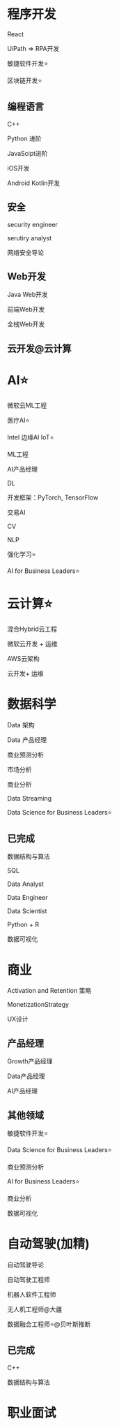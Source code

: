 # 程序开发

React

UiPath => RPA开发



敏捷软件开发⭐

区块链开发⭐

## 编程语言

C++

Python 进阶

JavaScipt进阶

iOS开发

Android Kotlin开发

## 安全

security engineer

serutiry analyst

网络安全导论

## Web开发

Java Web开发

前端Web开发

全栈Web开发

## 云开发@云计算







# AI⭐

微软云ML工程

医疗AI⭐

Intel 边缘AI IoT⭐

ML工程



AI产品经理

DL

开发框架：PyTorch, TensorFlow

交易AI

CV

NLP

强化学习⭐

AI for Business Leaders⭐







# 云计算⭐

混合Hybrid云工程

微软云开发 + 运维

AWS云架构

云开发+ 运维







# 数据科学

Data 架构

Data 产品经理

商业预测分析

市场分析

商业分析

Data Streaming

Data Science for Business Leaders⭐



## 已完成

数据结构与算法

SQL

Data Analyst

Data Engineer

Data Scientist

Python + R

数据可视化





# 商业

Activation and Retention 策略

MonetizationStrategy

UX设计



## 产品经理

Growth产品经理

Data产品经理

AI产品经理





## 其他领域

敏捷软件开发⭐

Data Science for Business Leaders⭐

商业预测分析

AI for Business Leaders⭐

商业分析

数据可视化



# 自动驾驶(加精)

自动驾驶导论

自动驾驶工程师

机器人软件工程师

无人机工程师@大疆

数据融合工程师⭐@贝叶斯推断



## 已完成

C++

数据结构与算法



# 职业面试

